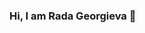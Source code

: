 ### Hi, I am Rada Georgieva 👋

<!--
I am a Data Scientist and Data Analyst working as the Nordic Analytics Manager at Procter & Gamble while completing my MSc degree in Business Analytics at Imperial College London.

- 🔭 I’m currently working on Advanced Machine Learning Projects including Image Recognition, Sentiment Analysis and Network Analytics.
- 🌱 I’m currently learning how to apply end-to-end Advanced Analytics solutions in various Energy, Supply Chain, Heathcare and Retail and Marketing.
- 📝 I have experience in leveraging Python to automate the extraction of data from complex, difficult-to-read documents, such as Invoices sent in various PDFs formats. The result is ready-to-analyze dataset used for joint business planning.
- 🥇 I am among the winners of the Vodafone Italia Big Data Challenge 2019.
- 🤸 Fun Fact: Running 6k a day keep me alive


📝Projects 

📬Connect with Me📬
- LinkedIn: https://www.linkedin.com/in/rada-georgieva/
- Email: radageorgieva98@gmail.com
- Portfolio: 

-->
